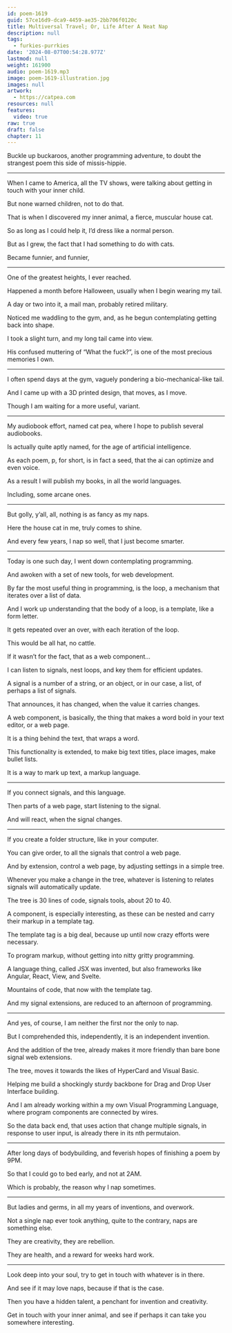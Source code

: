 ```yaml
---
id: poem-1619
guid: 57ce16d9-dca9-4459-ae35-2bb706f0120c
title: Multiversal Travel; Or, Life After A Neat Nap
description: null
tags:
  - furkies-purrkies
date: '2024-08-07T00:54:28.977Z'
lastmod: null
weight: 161900
audio: poem-1619.mp3
image: poem-1619-illustration.jpg
images: null
artwork:
  - https://catpea.com
resources: null
features:
  video: true
raw: true
draft: false
chapter: 11
---
```


Buckle up buckaroos, another programming adventure,
to doubt the strangest poem this side of missis-hippie.

---

When I came to America, all the TV shows,
were talking about getting in touch with your inner child.

But none warned children,
not to do that.

That is when I discovered my inner animal,
a fierce, muscular house cat.

So as long as I could help it,
I’d dress like a normal person.

But as I grew,
the fact that I had something to do with cats.

Became funnier,
and funnier,

---

One of the greatest heights,
I ever reached.

Happened a month before Halloween,
usually when I begin wearing my tail.

A day or two into it,
a mail man, probably retired military.

Noticed me waddling to the gym, and,
as he begun contemplating getting back into shape.

I took a slight turn,
and my long tail came into view.

His confused muttering of “What the fuck?”,
is one of the most precious memories I own.

---

I often spend days at the gym,
vaguely pondering a bio-mechanical-like tail.

And I came up with a 3D printed design,
that moves, as I move.

Though I am waiting for a more useful,
variant.

---

My audiobook effort, named cat pea,
where I hope to publish several audiobooks.

Is actually quite aptly named,
for the age of artificial intelligence.

As each poem, p, for short,
is in fact a seed, that the ai can optimize and even voice.

As a result I will publish my books,
in all the world languages.

Including,
some arcane ones.

---

But golly, y’all, all,
nothing is as fancy as my naps.

Here the house cat in me,
truly comes to shine.

And every few years,
I nap so well, that I just become smarter.

---

Today is one such day,
I went down contemplating programming.

And awoken with a set of new tools,
for web development.

By far the most useful thing in programming,
is the loop, a mechanism that iterates over a list of data.

And I work up understanding that the body of a loop,
is a template, like a form letter.

It gets repeated over an over,
with each iteration of the loop.

This would be all hat,
no cattle.

If it wasn’t for the fact,
that as a web component…

I can listen to signals,
nest loops, and key them for efficient updates.

A signal is a number of a string, or an object,
or in our case, a list, of perhaps a list of signals.

That announces, it has changed,
when the value it carries changes.

A web component, is basically,
the thing that makes a word bold in your text editor, or a web page.

It is a thing behind the text,
that wraps a word.

This functionality is extended,
to make big text titles, place images, make bullet lists.

It is a way to mark up text,
a markup language.

---

If you connect signals,
and this language.

Then parts of a web page,
start listening to the signal.

And will react,
when the signal changes.

---

If you create a folder structure,
like in your computer.

You can give order,
to all the signals that control a web page.

And by extension,
control a web page, by adjusting settings in a simple tree.

Whenever you make a change in the tree,
whatever is listening to relates signals will automatically update.

The tree is 30 lines of code,
signals tools, about 20 to 40.

A component, is especially interesting,
as these can be nested and carry their markup in a template tag.

The template tag is a big deal,
because up until now crazy efforts were necessary.

To program markup,
without getting into nitty gritty programming.

A language thing, called JSX was invented,
but also frameworks like Angular, React, View, and Svelte.

Mountains of code,
that now with the template tag.

And my signal extensions,
are reduced to an afternoon of programming.

---

And yes, of course,
I am neither the first nor the only to nap.

But I comprehended this,
independently, it is an independent invention.

And the addition of the tree,
already makes it more friendly than bare bone signal web extensions.

The tree,
moves it towards the likes of HyperCard and Visual Basic.

Helping me build a shockingly sturdy backbone
for Drag and Drop User Interface building.

And I am already working within a my own Visual Programming Language,
where program components are connected by wires.

So the data back end, that uses action that change multiple signals,
in response to user input, is already there in its nth permutaion.

---

After long days of bodybuilding,
and feverish hopes of finishing a poem by 9PM.

So that I could go to bed early,
and not at 2AM.

Which is probably,
the reason why I nap sometimes.

---

But ladies and germs,
in all my years of inventions, and overwork.

Not a single nap ever took anything,
quite to the contrary, naps are something else.

They are creativity,
they are rebellion.

They are health,
and a reward for weeks hard work.

---

Look deep into your soul,
try to get in touch with whatever is in there.

And see if it may love naps,
because if that is the case.

Then you have a hidden talent,
a penchant for invention and creativity.

Get in touch with your inner animal,
and see if perhaps it can take you somewhere interesting.
